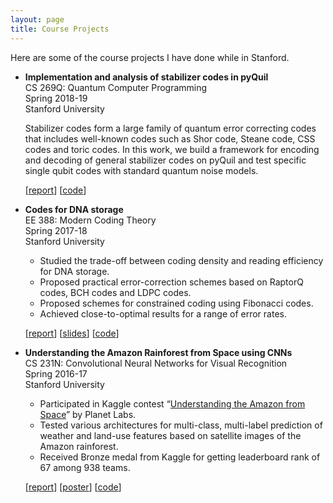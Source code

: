```yaml
---
layout: page
title: Course Projects
---
```


Here are some of the course projects I have done while in Stanford.

- **Implementation and analysis of stabilizer codes in pyQuil**  
  CS 269Q: Quantum Computer Programming  
  Spring 2018-19  
  Stanford University  

  Stabilizer codes form a large family of quantum error correcting codes that includes well-known codes such as Shor code, Steane code, CSS codes and toric codes. In this work, we build a framework for encoding and decoding of general stabilizer codes on pyQuil and test specific single qubit codes with standard quantum noise models.  

  [[report](/reports/stabilizer_code_report.pdf)] [[code](https://github.com/shubhamchandak94/stabilizer_code/)]

- **Codes for DNA storage**  
  EE 388: Modern Coding Theory  
  Spring 2017-18  
  Stanford University  

  - Studied the trade-off between coding density and reading efficiency for DNA storage.
  - Proposed practical error-correction schemes based on RaptorQ codes, BCH codes and LDPC codes.
  - Proposed schemes for constrained coding using Fibonacci codes.
  - Achieved close-to-optimal results for a range of error rates.

  [[report](/reports/dna-storage-report_6_15_18.pdf)] [[slides](/slides/EE388_Shubham_Chandak.pptx)] [[code](https://github.com/shubhamchandak94/dna_storage/tree/e1185235b558bb36680f4a1cc3ec9e3dcbf7d4f8)]

- **Understanding the Amazon Rainforest from Space using CNNs**  
  CS 231N: Convolutional Neural Networks for Visual Recognition  
  Spring 2016-17  
  Stanford University  

  - Participated in Kaggle contest “[Understanding the Amazon from Space](https://www.kaggle.com/c/planet-understanding-the-amazon-from-space)” by Planet Labs.
  - Tested various architectures for multi-class, multi-label prediction of weather and land-use features based on satellite images of the Amazon rainforest.
  - Received Bronze medal from Kaggle for getting leaderboard rank of 67 among 938 teams.

  [[report](/reports/cs231n_report.pdf)] [[poster](/slides/cs231n_poster.pdf)] [[code](https://github.com/shubhamchandak94/cs231nproject)]
